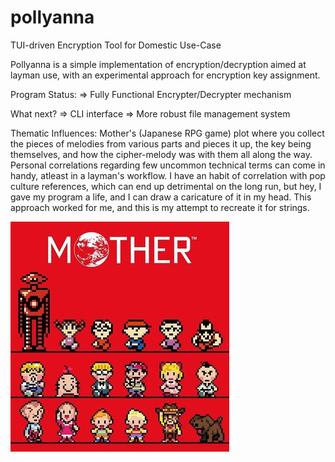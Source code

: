 # pollyanna
TUI-driven Encryption Tool for Domestic Use-Case

Pollyanna is a simple implementation of encryption/decryption aimed at layman use, with an experimental approach for encryption key assignment.

Program Status:
=> Fully Functional Encrypter/Decrypter mechanism

What next?
=> CLI interface
=> More robust file management system


Thematic Influences: Mother's (Japanese RPG game) plot where you collect the pieces of melodies from various parts and pieces it up, the key being themselves, and how the cipher-melody was with them all along the way. Personal correlations regarding few uncommon technical terms can come in handy, atleast in a layman's workflow. I have an habit of correlation with pop culture references, which can end up detrimental on the long run, but hey, I gave my program a life, and I can draw a caricature of it in my head. This approach worked for me, and this is my attempt to recreate it for strings.

![image](https://github.com/breddiesucks/pollyanna/blob/main/motherimg.jpg)